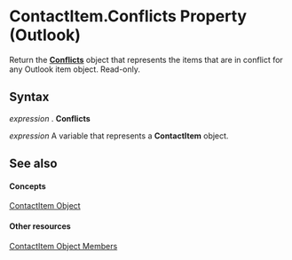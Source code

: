 
# ContactItem.Conflicts Property (Outlook)

Return the  **[Conflicts](c4e1c060-519a-a6d1-8fb2-c7dfa1e3e66f.md)** object that represents the items that are in conflict for any Outlook item object. Read-only.


## Syntax

 _expression_ . **Conflicts**

 _expression_ A variable that represents a **ContactItem** object.


## See also


#### Concepts


[ContactItem Object](8e32093c-a678-f1fd-3f35-c2d8994d166f.md)
#### Other resources


[ContactItem Object Members](a8b13369-4c87-02aa-e62a-1f3067e559fa.md)
